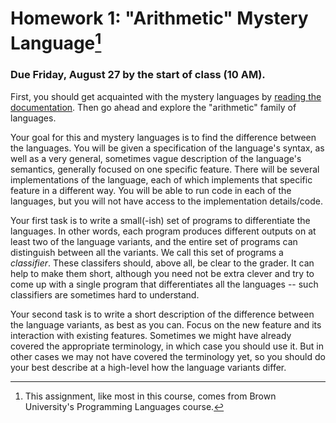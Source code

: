 # Homework 1: "Arithmetic" Mystery Language[^1]

### Due Friday, August 27 by the start of class (10 AM).

First, you should get acquainted with the mystery languages by
[reading the
documentation](https://github.com/shriram/mystery-languages). Then go
ahead and explore the "arithmetic" family of languages.

Your goal for this and mystery languages is to find the difference
between the languages. You will be given a specification of the
language's syntax, as well as a very general, sometimes vague
description of the language's semantics, generally focused on one
specific feature. There will be several implementations of the
language, each of which implements that specific feature in a
different way. You will be able to run code in each of the languages,
but you will not have access to the implementation details/code.

Your first task is to write a small(-ish) set of programs to
differentiate the languages. In other words, each program produces
different outputs on at least two of the language variants, and the
entire set of programs can distinguish between all the variants. We
call this set of programs a *classifier*. These classifers should,
above all, be clear to the grader. It can help to make them short,
although you need not be extra clever and try to come up with a single
program that differentiates all the languages -- such classifiers are
sometimes hard to understand.

Your second task is to write a short description of the difference
between the language variants, as best as you can. Focus on the new
feature and its interaction with existing features. Sometimes we might
have already covered the appropriate terminology, in which case you
should use it. But in other cases we may not have covered the
terminology yet, so you should do your best describe at a high-level
how the language variants differ.

[^1]: This assignment, like most in this course, comes from Brown University's Programming Languages course.
